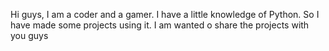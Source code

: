 Hi guys, I am a coder and a gamer. I have a little knowledge of Python. 
So I have made some projects using it. I am wanted o share the projects with you guys


